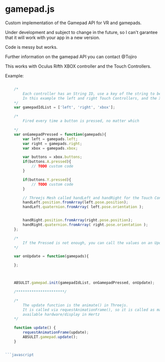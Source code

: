 # gamepad.js
Custom implementation of the Gamepad API for VR and gamepads.

Under development and subject to change in the future, so I can't garantee that it will work with your app in a new version.

Code is messy but works.

Further information on the gamepad API you can contact @Tojiro

This works with Oculus Rifth XBOX controller and the Touch Controllers.

Example:

```javascript

    /*
        Each controller has an String ID, use a key of the string to be found.
        In this example the left and right Touch Controllers, and the XBOX controllers.
    */
    var gamepadIdList = ['left', 'right', 'xbox'];

    /*
        Fired every time a button is pressed, no matter which

    */
    var onGamepadPressed = function(gamepads){
        var left = gamepads.left;
        var right = gamepads.right;
        var xbox = gamepads.xbox;

        var buttons = xbox.buttons;
        if(buttons.A.pressed){
            // TODO custom code
        }

        if(buttons.Y.pressed){
            // TODO custom code
        }

        // Threejs Mesh called handLeft and handRight for the Touch Controllers hands
        handLeft.position.fromArray(left.pose.position);
        handLeft.quaternion.fromArray( left.pose.orientation );


        handRight.position.fromArray(right.pose.position);
        handRight.quaternion.fromArray( right.pose.orientation );
    };

    /*
        If the Pressed is not enough, you can call the values on an Update
    */

    var onUpdate = function(gamepads){

    };



    ABSULIT.gamepad.init(gamepadIdList, onGamepadPressed, onUpdate);

    /**********************/

    /*
        The update function is the animate() in Threejs.
        It is called via requestAnimationFrame(), so it is called as many times as the
        available hardware/display in Hertz
    */

    function update() {
        requestAnimationFrame(update);
        ABSULIT.gamepad.update();
    }


```javascript
